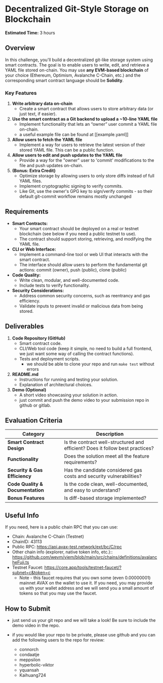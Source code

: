 # **Decentralized Git-Style Storage on Blockchain**

**Estimated Time:** 3 hours

## **Overview**

In this challenge, you'll build a decentralized git-like storage system using smart contracts. The goal is to enable users to write, edit, and retrieve a YAML file stored on-chain. You may use **any EVM-based blockchain** of your choice (Ethereum, Optimism, Avalanche C-Chain, etc.) and the corresponding smart contract language should be **Solidity**.


### **Key Features**

1. **Write arbitrary data on-chain**
   - Create a smart contract that allows users to store arbitrary data (or just text, if easier).
2. **Use the smart contract as a Git backend to upload a ~10-line YAML file**
   - Implement functionality that lets an “owner” user commit a YAML file on-chain.
   - a useful example file can be found at [[example.yaml]]
3. **Allow users to fetch the YAML file**
   - Implement a way for users to retrieve the latest version of their stored YAML file. This can be a public function.
4. **Allow users to edit and push updates to the YAML file**
   - Provide a way for the "owner" user to 'commit' modifications to the file and push updates on-chain.
5. **(Bonus: Extra Credit)**
   - Optimize storage by allowing users to only store diffs instead of full YAML files.
   - Implement cryptographic signing to verify commits.
   - Like Git, use the owner's GPG key to sign/verify commits - so their default git-commit workflow remains mostly unchanged

## **Requirements**

- **Smart Contracts:**
  - Your smart contract should be deployed on a real or testnet blockchain (see below if you need a public testnet to use).
  - The contract should support storing, retrieving, and modifying the YAML file.
- **CLI or Web Interface:**
  - Implement a command-line tool or web UI that interacts with the smart contract.
  - The interface should allow users to perform the fundamental git actions: commit (owner), push (public), clone (public)
- **Code Quality:**
  - Write clean, modular, and well-documented code.
  - Include tests to verify functionality.
- **Security Considerations:**
  - Address common security concerns, such as reentrancy and gas efficiency.
  - Validate inputs to prevent invalid or malicious data from being stored.

## **Deliverables**

1. **Code Repository (GitHub)**
   - Smart contract code.
   - CLI/Web tool code (keep it simple, no need to build a full frontend, we just want some way of calling the contract functions).
   - Tests and deployment scripts.
     - we should be able to clone your repo and run `make test` without errors
2. **README.md**
   - Instructions for running and testing your solution.
   - Explanation of architectural choices.
3. **Demo (Optional)**
   - A short video showcasing your solution in action.
   - just commit and push the demo video to your submission repo in github or gitlab.

## **Evaluation Criteria**

| Category                         | Description                                                                   |
| -------------------------------- | ----------------------------------------------------------------------------- |
| **Smart Contract Design**        | Is the contract well-structured and efficient? Does it follow best practices? |
| **Functionality**                | Does the solution meet all the feature requirements?                          |
| **Security & Gas Efficiency**    | Has the candidate considered gas costs and security vulnerabilities?          |
| **Code Quality & Documentation** | Is the code clean, well-documented, and easy to understand?                   |
| **Bonus Features**               | Is diff-based storage implemented?                                            |

## Useful Info

If you need, here is a public chain RPC that you can use:

- Chain: Avalanche C-Chain (Testnet)
- ChainID: 43113
- Public RPC: <https://api.avax-test.network/ext/bc/C/rpc>
- Other chain info (explorer, native token info, etc.):: https://github.com/wevm/viem/blob/main/src/chains/definitions/avalancheFuji.ts
- Testnet Faucet: <https://core.app/tools/testnet-faucet/?subnet=c&token=c>
  - Note - this faucet requires that you own some (even 0.00000001) mainnet AVAX on the wallet to use it. If you need, you may provide us with your wallet address and we will send you a small amount of tokens so that you may use the faucet.

## **How to Submit**

- just send us your git repo and we will take a look! Be sure to include the demo video in the repo.
- if you would like your repo to be private, please use github and you can add the following users to the repo for review:

  - connorch
  - condaatje
  - meppsilon
  - hyperbolic-viktor
  - yquansah
  - Kaihuang724
